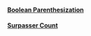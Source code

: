 #### [Boolean Parenthesization](https://practice.geeksforgeeks.org/problems/boolean-parenthesization5610/1)

#### [Surpasser Count](https://practice.geeksforgeeks.org/problems/surpasser-count0615/1)
